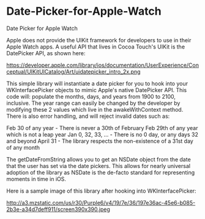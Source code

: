 # Date-Picker-for-Apple-Watch
Date Picker for Apple Watch

Apple does not provide the UIKit framework for developers to use in their Apple Watch apps. A useful API that lives in Cocoa Touch's UIKit is the DatePicker API, as shown here:

https://developer.apple.com/library/ios/documentation/UserExperience/Conceptual/UIKitUICatalog/Art/uidatepicker_intro_2x.png

This simple library will instantiate a date picker for you to hook into your WKInterfacePicker objects to mimic Apple's native DatePicker API. This code will: populate the months, days, and years from 1900 to 2100, inclusive. The year range can easily be changed by the developer by modifying these 2 values which live in the awakeWithContext method. There is also error handling, and will reject invalid dates such as:

Feb 30 of any year - There is never a 30th of February
Feb 29th of any year which is not a leap year
Jan 0, 32, 33, ... - There is no 0 day, or any days 32 and beyond
April 31 - The library respects the non-existence of a 31st day of any month

The getDateFromString allows you to get an NSDate object from the date that the user has set via the date pickers. This allows for nearly universal adoption of the library as NSDate is the de-facto standard for representing moments in time in iOS.

Here is a sample image of this library after hooking into WKInterfacePicker:

http://a3.mzstatic.com/us/r30/Purple6/v4/19/7e/36/197e36ac-45e6-b085-2b3e-a34d7deff911/screen390x390.jpeg
